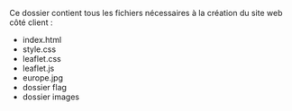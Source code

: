 Ce dossier contient tous les fichiers nécessaires à la création du site web côté client :
- index.html
- style.css
- leaflet.css
- leaflet.js
- europe.jpg
- dossier flag
- dossier images
